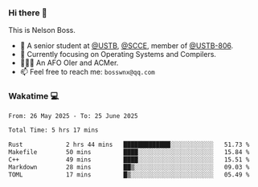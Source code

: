 ### Hi there 👋

<!--
**bosswnx/bosswnx** is a ✨ _special_ ✨ repository because its `README.md` (this file) appears on your GitHub profile.

Here are some ideas to get you started:

- 🔭 I’m currently working on ...
- 🌱 I’m currently learning ...
- 👯 I’m looking to collaborate on ...
- 🤔 I’m looking for help with ...
- 💬 Ask me about ...
- 📫 How to reach me: ...
- 😄 Pronouns: ...
- ⚡ Fun fact: ...
-->

This is Nelson Boss.

- 🏫 A senior student at [@USTB](https://www.ustb.edu.cn/), [@SCCE](https://scce.ustb.edu.cn/), member of [@USTB-806](https://ustb-806.github.io/).
- 🌱 Currently focusing on Operating Systems and Compilers.
- 🧑🏻‍💻 An AFO OIer and ACMer.
- 📫 Feel free to reach me: `bosswnx@qq.com`

### Wakatime 💻

<!--START_SECTION:waka-->

```txt
From: 26 May 2025 - To: 25 June 2025

Total Time: 5 hrs 17 mins

Rust            2 hrs 44 mins   █████████████░░░░░░░░░░░░   51.73 %
Makefile        50 mins         ████░░░░░░░░░░░░░░░░░░░░░   15.84 %
C++             49 mins         ████░░░░░░░░░░░░░░░░░░░░░   15.51 %
Markdown        28 mins         ██▒░░░░░░░░░░░░░░░░░░░░░░   09.03 %
TOML            17 mins         █▒░░░░░░░░░░░░░░░░░░░░░░░   05.49 %
```

<!--END_SECTION:waka-->
